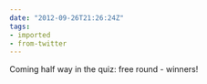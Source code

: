```yaml
---
date: "2012-09-26T21:26:24Z"
tags:
- imported
- from-twitter
---
```

Coming half way in the quiz: free round - winners\!
